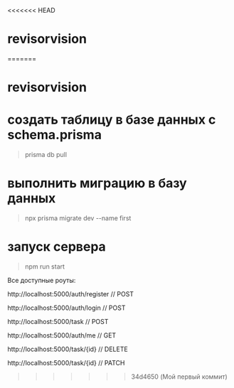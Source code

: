 <<<<<<< HEAD
# revisorvision
=======
# revisorvision

# создать таблицу в базе данных с schema.prisma

 > prisma db pull

# выполнить миграцию в базу данных

 >  npx prisma migrate dev --name first

# запуск сервера

 > npm run start



Все доступные роуты:

http://localhost:5000/auth/register        // POST    

http://localhost:5000/auth/login          // POST

http://localhost:5000/task               // POST

http://localhost:5000/auth/me           // GET

http://localhost:5000/task/{id}        // DELETE

http://localhost:5000/task/{id}       // PATCH

>>>>>>> 34d4650 (Мой первый коммит)
